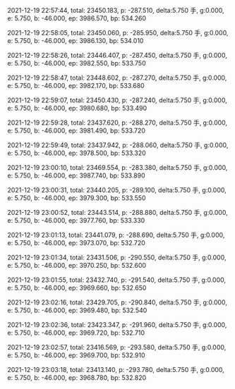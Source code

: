2021-12-19 22:57:44, total: 23450.183, p: -287.510, delta:5.750 手, g:0.000, e: 5.750, b: -46.000, ep: 3986.570, bp: 534.260

2021-12-19 22:58:05, total: 23450.060, p: -285.950, delta:5.750 手, g:0.000, e: 5.750, b: -46.000, ep: 3986.130, bp: 534.010

2021-12-19 22:58:26, total: 23446.407, p: -287.450, delta:5.750 手, g:0.000, e: 5.750, b: -46.000, ep: 3982.550, bp: 533.750

2021-12-19 22:58:47, total: 23448.602, p: -287.270, delta:5.750 手, g:0.000, e: 5.750, b: -46.000, ep: 3982.170, bp: 533.680

2021-12-19 22:59:07, total: 23450.430, p: -287.240, delta:5.750 手, g:0.000, e: 5.750, b: -46.000, ep: 3980.680, bp: 533.490

2021-12-19 22:59:28, total: 23437.620, p: -288.270, delta:5.750 手, g:0.000, e: 5.750, b: -46.000, ep: 3981.490, bp: 533.720

2021-12-19 22:59:49, total: 23437.942, p: -288.060, delta:5.750 手, g:0.000, e: 5.750, b: -46.000, ep: 3978.500, bp: 533.320

2021-12-19 23:00:10, total: 23469.554, p: -283.380, delta:5.750 手, g:0.000, e: 5.750, b: -46.000, ep: 3987.740, bp: 533.890

2021-12-19 23:00:31, total: 23440.205, p: -289.100, delta:5.750 手, g:0.000, e: 5.750, b: -46.000, ep: 3979.300, bp: 533.550

2021-12-19 23:00:52, total: 23443.514, p: -288.880, delta:5.750 手, g:0.000, e: 5.750, b: -46.000, ep: 3977.760, bp: 533.330

2021-12-19 23:01:13, total: 23441.079, p: -288.690, delta:5.750 手, g:0.000, e: 5.750, b: -46.000, ep: 3973.070, bp: 532.720

2021-12-19 23:01:34, total: 23431.506, p: -290.550, delta:5.750 手, g:0.000, e: 5.750, b: -46.000, ep: 3970.250, bp: 532.600

2021-12-19 23:01:55, total: 23432.740, p: -291.540, delta:5.750 手, g:0.000, e: 5.750, b: -46.000, ep: 3969.660, bp: 532.650

2021-12-19 23:02:16, total: 23429.705, p: -290.840, delta:5.750 手, g:0.000, e: 5.750, b: -46.000, ep: 3969.480, bp: 532.540

2021-12-19 23:02:36, total: 23423.347, p: -291.960, delta:5.750 手, g:0.000, e: 5.750, b: -46.000, ep: 3969.720, bp: 532.710

2021-12-19 23:02:57, total: 23416.569, p: -293.580, delta:5.750 手, g:0.000, e: 5.750, b: -46.000, ep: 3969.700, bp: 532.910

2021-12-19 23:03:18, total: 23413.140, p: -293.780, delta:5.750 手, g:0.000, e: 5.750, b: -46.000, ep: 3968.780, bp: 532.820